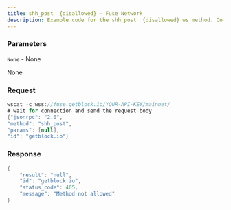 ```yaml
---
title: shh_post  {disallowed} - Fuse Network
description: Example code for the shh_post  {disallowed} ws method. Сomplete guide on how to use shh_post  {disallowed} ws in GetBlock.io Web3 documentation.
---
```


### Parameters


`None` - None

None

### Request

``` java
wscat -c wss://fuse.getblock.io/YOUR-API-KEY/mainnet/ 
# wait for connection and send the request body 
{"jsonrpc": "2.0",
"method": "shh_post",
"params": [null],
"id": "getblock.io"}
```

###  Response

``` java
{
    "result": "null",
    "id": "getblock.io",
    "status_code": 405,
    "message": "Method not allowed"
}
```

